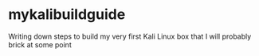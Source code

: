 # mykalibuildguide
Writing down steps to build my very first Kali Linux box that I will probably brick at some point

